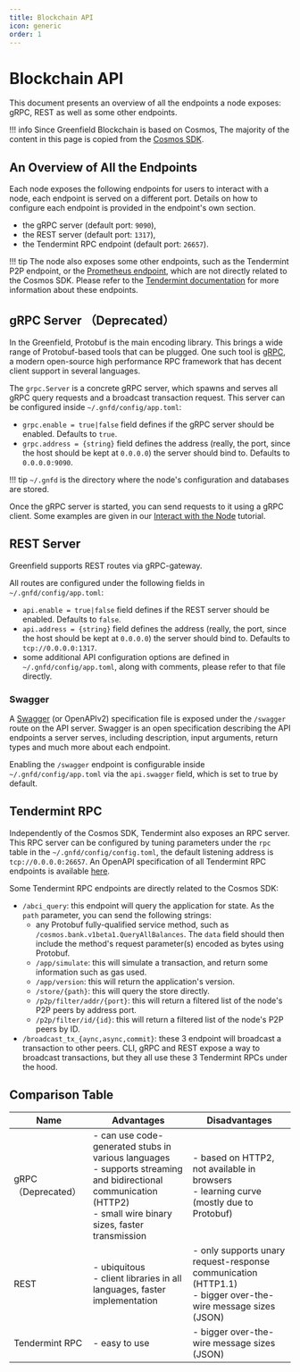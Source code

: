 ```yaml
---
title: Blockchain API
icon: generic
order: 1
---
```

# Blockchain API

This document presents an overview of all the endpoints a node exposes: gRPC, REST as well as some other endpoints.

!!! info
    Since Greenfield Blockchain is based on Cosmos, The majority of the content in this page is copied from the
    [Cosmos SDK](https://docs.cosmos.network/main/core/grpc_rest).

## An Overview of All the Endpoints

Each node exposes the following endpoints for users to interact with a node, each endpoint is served on a different port.
Details on how to configure each endpoint is provided in the endpoint's own section.

* the gRPC server (default port: `9090`),
* the REST server (default port: `1317`),
* the Tendermint RPC endpoint (default port: `26657`).

!!! tip
    The node also exposes some other endpoints, such as the Tendermint P2P endpoint, or the
    [Prometheus endpoint](https://docs.tendermint.com/main/tendermint-core/metrics.html#list-of-available-metrics),
    which are not directly related to the Cosmos SDK. Please refer to the
    [Tendermint documentation](https://docs.tendermint.com/main/tendermint-core/using-tendermint.html#configuration)
    for more information about these endpoints.

## gRPC Server （Deprecated）

In the Greenfield, Protobuf is the main encoding library. This brings a wide range of Protobuf-based tools that can be
plugged. One such tool is [gRPC](https://grpc.io), a modern open-source high performance RPC framework that has
decent client support in several languages.

The `grpc.Server` is a concrete gRPC server, which spawns and serves all gRPC query requests and a broadcast transaction
request. This server can be configured inside `~/.gnfd/config/app.toml`:

* `grpc.enable = true|false` field defines if the gRPC server should be enabled. Defaults to `true`.
* `grpc.address = {string}` field defines the address (really, the port, since the host should be kept at `0.0.0.0`)
  the server should bind to. Defaults to `0.0.0.0:9090`.

!!! tip
    `~/.gnfd` is the directory where the node's configuration and databases are stored.

Once the gRPC server is started, you can send requests to it using a gRPC client. Some examples are given in our
[Interact with the Node](../guide/greenfield-blockchain/run-node/interact-node.md#using-grpc) tutorial.

## REST Server

Greenfield supports REST routes via gRPC-gateway.

All routes are configured under the following fields in `~/.gnfd/config/app.toml`:

* `api.enable = true|false` field defines if the REST server should be enabled. Defaults to `false`.
* `api.address = {string}` field defines the address (really, the port, since the host should be kept at `0.0.0.0`) the
  server should bind to. Defaults to `tcp://0.0.0.0:1317`.
* some additional API configuration options are defined in `~/.gnfd/config/app.toml`, along with comments,
  please refer to that file directly.

### Swagger

A [Swagger](https://swagger.io/) (or OpenAPIv2) specification file is exposed under the `/swagger` route on the API server.
Swagger is an open specification describing the API endpoints a server serves, including description, input arguments,
return types and much more about each endpoint.

Enabling the `/swagger` endpoint is configurable inside `~/.gnfd/config/app.toml` via the `api.swagger` field, which is set to true by default.


## Tendermint RPC

Independently of the Cosmos SDK, Tendermint also exposes an RPC server. This RPC server can be configured by tuning
parameters under the `rpc` table in the `~/.gnfd/config/config.toml`, the default listening address is `tcp://0.0.0.0:26657`.
An OpenAPI specification of all Tendermint RPC endpoints is available [here](https://docs.tendermint.com/master/rpc/).

Some Tendermint RPC endpoints are directly related to the Cosmos SDK:

* `/abci_query`: this endpoint will query the application for state. As the `path` parameter, you can send the following strings:
    * any Protobuf fully-qualified service method, such as `/cosmos.bank.v1beta1.QueryAllBalances`. The `data` field should then include the method's request parameter(s) encoded as bytes using Protobuf.
    * `/app/simulate`: this will simulate a transaction, and return some information such as gas used.
    * `/app/version`: this will return the application's version.
    * `/store/{path}`: this will query the store directly.
    * `/p2p/filter/addr/{port}`: this will return a filtered list of the node's P2P peers by address port.
    * `/p2p/filter/id/{id}`: this will return a filtered list of the node's P2P peers by ID.
* `/broadcast_tx_{aync,async,commit}`: these 3 endpoint will broadcast a transaction to other peers. CLI, gRPC and REST expose a way to broadcast transactions, but they all use these 3 Tendermint RPCs under the hood.

## Comparison Table

| Name             | Advantages                                                                                                                                                              | Disadvantages                                                                                                  |
|------------------|-------------------------------------------------------------------------------------------------------------------------------------------------------------------------|----------------------------------------------------------------------------------------------------------------|
| gRPC（Deprecated） | - can use code-generated stubs in various languages<br/>- supports streaming and bidirectional communication (HTTP2)<br/>- small wire binary sizes, faster transmission | - based on HTTP2, not available in browsers<br/>- learning curve (mostly due to Protobuf)                      |
| REST             | - ubiquitous<br/>- client libraries in all languages, faster implementation<br/>                                                                                        | - only supports unary request-response communication (HTTP1.1)<br/>- bigger over-the-wire message sizes (JSON) |
| Tendermint RPC   | - easy to use                                                                                                                                                           | - bigger over-the-wire message sizes (JSON)                                                                    |

